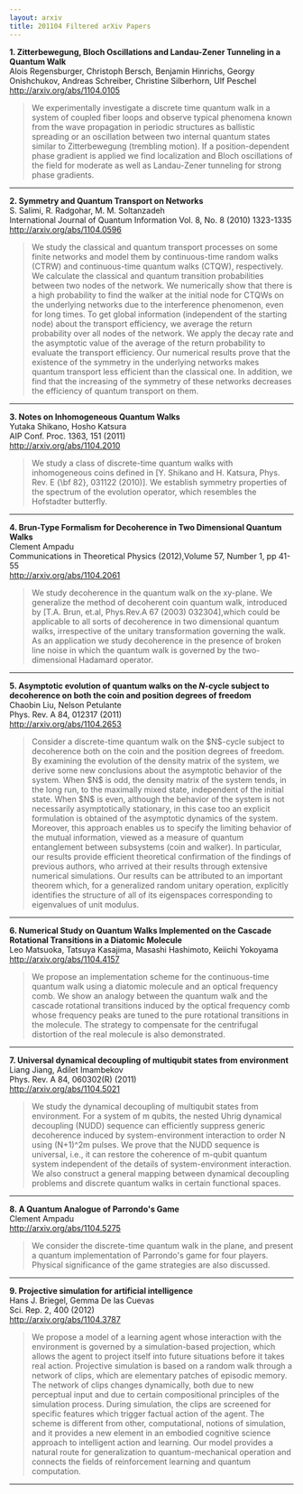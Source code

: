 ```yaml
---
layout: arxiv
title: 201104 Filtered arXiv Papers
---
```


**1.    Zitterbewegung, Bloch Oscillations and Landau-Zener Tunneling in a Quantum Walk**  
Alois Regensburger, Christoph Bersch, Benjamin Hinrichs, Georgy Onishchukov, Andreas Schreiber, Christine Silberhorn, Ulf Peschel  
http://arxiv.org/abs/1104.0105  
<blockquote>
<p>
We experimentally investigate a discrete time quantum walk in a system of coupled fiber loops and observe typical phenomena known from the wave propagation in periodic structures as ballistic spreading or an oscillation between two internal quantum states similar to Zitterbewegung (trembling motion). If a position-dependent phase gradient is applied we find localization and Bloch oscillations of the field for moderate as well as Landau-Zener tunneling for strong phase gradients.
</p>
</blockquote>

------

**2.    Symmetry and Quantum Transport on Networks**  
S. Salimi, R. Radgohar, M. M. Soltanzadeh  
International Journal of Quantum Information Vol. 8, No. 8 (2010) 1323-1335  
http://arxiv.org/abs/1104.0596  
<blockquote>
<p>
We study the classical and quantum transport processes on some finite networks and model them by continuous-time random walks (CTRW) and continuous-time quantum walks (CTQW), respectively. We calculate the classical and quantum transition probabilities between two nodes of the network. We numerically show that there is a high probability to find the walker at the initial node for CTQWs on the underlying networks due to the interference phenomenon, even for long times. To get global information (independent of the starting node) about the transport efficiency, we average the return probability over all nodes of the network. We apply the decay rate and the asymptotic value of the average of the return probability to evaluate the transport efficiency. Our numerical results prove that the existence of the symmetry in the underlying networks makes quantum transport less efficient than the classical one. In addition, we find that the increasing of the symmetry of these networks decreases the efficiency of quantum transport on them.
</p>
</blockquote>

------

**3.    Notes on Inhomogeneous Quantum Walks**  
Yutaka Shikano, Hosho Katsura  
AIP Conf. Proc. 1363, 151 (2011)  
http://arxiv.org/abs/1104.2010  
<blockquote>
<p>
We study a class of discrete-time quantum walks with inhomogeneous coins defined in [Y. Shikano and H. Katsura, Phys. Rev. E {\bf 82}, 031122 (2010)]. We establish symmetry properties of the spectrum of the evolution operator, which resembles the Hofstadter butterfly.
</p>
</blockquote>

------

**4.    Brun-Type Formalism for Decoherence in Two Dimensional Quantum Walks**  
Clement Ampadu  
Communications in Theoretical Physics (2012),Volume 57, Number 1, pp 41-55  
http://arxiv.org/abs/1104.2061  
<blockquote>
<p>
We study decoherence in the quantum walk on the xy-plane. We generalize the method of decoherent coin quantum walk, introduced by [T.A. Brun, et.al, Phys.Rev.A 67 (2003) 032304],which could be applicable to all sorts of decoherence in two dimensional quantum walks, irrespective of the unitary transformation governing the walk. As an application we study decoherence in the presence of broken line noise in which the quantum walk is governed by the two-dimensional Hadamard operator.
</p>
</blockquote>

------

**5.    Asymptotic evolution of quantum walks on the $N$-cycle subject to decoherence on both the coin and position degrees of freedom**  
Chaobin Liu, Nelson Petulante  
Phys. Rev. A 84, 012317 (2011)  
http://arxiv.org/abs/1104.2653  
<blockquote>
<p>
Consider a discrete-time quantum walk on the $N$-cycle subject to decoherence both on the coin and the position degrees of freedom. By examining the evolution of the density matrix of the system, we derive some new conclusions about the asymptotic behavior of the system. When $N$ is odd, the density matrix of the system tends, in the long run, to the maximally mixed state, independent of the initial state. When $N$ is even, although the behavior of the system is not necessarily asymptotically stationary, in this case too an explicit formulation is obtained of the asymptotic dynamics of the system. Moreover, this approach enables us to specify the limiting behavior of the mutual information, viewed as a measure of quantum entanglement between subsystems (coin and walker). In particular, our results provide efficient theoretical confirmation of the findings of previous authors, who arrived at their results through extensive numerical simulations. Our results can be attributed to an important theorem which, for a generalized random unitary operation, explicitly identifies the structure of all of its eigenspaces corresponding to eigenvalues of unit modulus.
</p>
</blockquote>

------

**6.    Numerical Study on Quantum Walks Implemented on the Cascade Rotational Transitions in a Diatomic Molecule**  
Leo Matsuoka, Tatsuya Kasajima, Masashi Hashimoto, Keiichi Yokoyama  
http://arxiv.org/abs/1104.4157  
<blockquote>
<p>
We propose an implementation scheme for the continuous-time quantum walk using a diatomic molecule and an optical frequency comb. We show an analogy between the quantum walk and the cascade rotational transitions induced by the optical frequency comb whose frequency peaks are tuned to the pure rotational transitions in the molecule. The strategy to compensate for the centrifugal distortion of the real molecule is also demonstrated.
</p>
</blockquote>

------

**7.    Universal dynamical decoupling of multiqubit states from environment**  
Liang Jiang, Adilet Imambekov  
Phys. Rev. A 84, 060302(R) (2011)  
http://arxiv.org/abs/1104.5021  
<blockquote>
<p>
We study the dynamical decoupling of multiqubit states from environment. For a system of m qubits, the nested Uhrig dynamical decoupling (NUDD) sequence can efficiently suppress generic decoherence induced by system-environment interaction to order N using (N+1)^2m pulses. We prove that the NUDD sequence is universal, i.e., it can restore the coherence of m-qubit quantum system independent of the details of system-environment interaction. We also construct a general mapping between dynamical decoupling problems and discrete quantum walks in certain functional spaces.
</p>
</blockquote>

------

**8.    A Quantum Analogue of Parrondo's Game**  
Clement Ampadu  
http://arxiv.org/abs/1104.5275  
<blockquote>
<p>
We consider the discrete-time quantum walk in the plane, and present a quantum implementation of Parrondo's game for four players. Physical significance of the game strategies are also discussed.
</p>
</blockquote>

------

**9.    Projective simulation for artificial intelligence**  
Hans J. Briegel, Gemma De las Cuevas  
Sci. Rep. 2, 400 (2012)  
http://arxiv.org/abs/1104.3787  
<blockquote>
<p>
We propose a model of a learning agent whose interaction with the environment is governed by a simulation-based projection, which allows the agent to project itself into future situations before it takes real action. Projective simulation is based on a random walk through a network of clips, which are elementary patches of episodic memory. The network of clips changes dynamically, both due to new perceptual input and due to certain compositional principles of the simulation process. During simulation, the clips are screened for specific features which trigger factual action of the agent. The scheme is different from other, computational, notions of simulation, and it provides a new element in an embodied cognitive science approach to intelligent action and learning. Our model provides a natural route for generalization to quantum-mechanical operation and connects the fields of reinforcement learning and quantum computation.
</p>
</blockquote>

------

